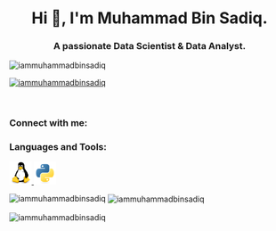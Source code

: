 <h1 align="center">Hi 👋, I'm Muhammad Bin Sadiq.</h1>
<h3 align="center">A passionate Data Scientist & Data Analyst.</h3>

<p align="left"> <img src="https://komarev.com/ghpvc/?username=iammuhammadbinsadiq&label=Profile%20views&color=0e75b6&style=flat" alt="iammuhammadbinsadiq" /> </p>

<p align="left"> <a href="https://github.com/ryo-ma/github-profile-trophy"><img src="https://github-profile-trophy.vercel.app/?username=iammuhammadbinsadiq" alt="iammuhammadbinsadiq" /></a> </p>

<p align="left"> <a href="https://twitter.com/" target="blank"><img src="https://img.shields.io/twitter/follow/?logo=twitter&style=for-the-badge" alt="" /></a> </p>

<h3 align="left">Connect with me:</h3>
<p align="left">
</p>

<h3 align="left">Languages and Tools:</h3>
<p align="left"> <a href="https://www.linux.org/" target="_blank" rel="noreferrer"> <img src="https://raw.githubusercontent.com/devicons/devicon/master/icons/linux/linux-original.svg" alt="linux" width="40" height="40"/> </a> <a href="https://www.python.org" target="_blank" rel="noreferrer"> <img src="https://raw.githubusercontent.com/devicons/devicon/master/icons/python/python-original.svg" alt="python" width="40" height="40"/> </a> </p>

<p><img align="left" src="https://github-readme-stats.vercel.app/api/top-langs?username=iammuhammadbinsadiq&show_icons=true&locale=en&layout=compact" alt="iammuhammadbinsadiq" /></p>

<p>&nbsp;<img align="center" src="https://github-readme-stats.vercel.app/api?username=iammuhammadbinsadiq&show_icons=true&locale=en" alt="iammuhammadbinsadiq" /></p>

<p><img align="center" src="https://github-readme-streak-stats.herokuapp.com/?user=iammuhammadbinsadiq&" alt="iammuhammadbinsadiq" /></p>
